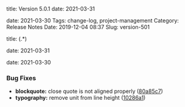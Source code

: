 title: Version 5.0.1
date: 2021-03-31

date: 2021-03-30
Tags: change-log, project-management
Category: Release Notes
Date: 2019-12-04 08:37
Slug: version-501

<!-- yaspeller ignore:start -->title: (.*)
date: 2021-03-31

date: 2021-03-30

### Bug Fixes

- **blockquote:** close quote is not aligned properly ([80a85c7](https://github.com/Pelican-Elegant/elegant/commit/80a85c714a16cd01c53831347ac1f18b397dda1a))
- **typography:** remove unit from line height ([10286a1](https://github.com/Pelican-Elegant/elegant/commit/10286a13fade3248cc752a3ac5416257920d07bf))

<!-- yaspeller ignore:end -->
